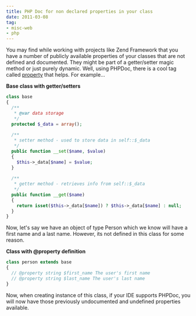 ```yaml
---
title: PHP Doc for non declared properties in your class
date: 2011-03-08
tag:
- misc-web
- php
---
```

You may find while working with projects like Zend Framework that you have a number of publicly available properties of your classes that are not defined and documented.  They might be part of a getter/setter magic method or just purely dynamic.  Well, using PHPDoc, there is a cool tag called [property](http://manual.phpdoc.org/HTMLSmartyConverter/PHP/phpDocumentor/tutorial_tags.property.pkg.html) that helps.  For example...

<!--more-->

**Base class with getter/setters**

```php
class base
{
  /**
   * @var data storage
   */
  protected $_data = array();
    
  /**
   * setter method - used to store data in self::$_data
   */
  public function __set($name, $value)
  { 
    $this->_data[$name] = $value;
  }
    
  /**
   * getter method - retrieves info from self::$_data
   */
  public function __get($name)
  {
    return isset($this->_data[$name]) ? $this->_data[$name] : null;
  }
}
```

Now, let's say we have an object of type Person which we know will have a first name and a last name.  However, its not defined in this class for some reason.

**Class with @property definition**

```php
class person extends base
{
  // @property string $first_name The user's first name
  // @property string $last_name The user's last name
}
```

Now, when creating instance of this class, if your IDE supports PHPDoc, you will now have those previously undocumented and undefined properties available.
